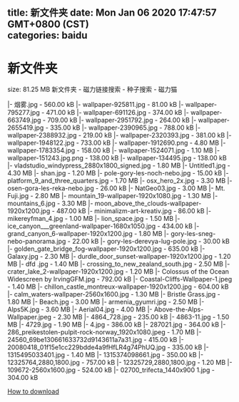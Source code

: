 
title: 新文件夹
date: Mon Jan 06 2020 17:47:57 GMT+0800 (CST)    
categories: baidu
---

# 新文件夹
size: 81.25 MB
 新文件夹 - 磁力链接搜索 - 种子搜索 - 磁力猫
 
|- 烟雾.jpg - 560.00 kB
|- wallpaper-925811.jpg - 81.00 kB
|- wallpaper-795277.jpg - 471.00 kB
|- wallpaper-691126.jpg - 374.00 kB
|- wallpaper-663749.jpg - 709.00 kB
|- wallpaper-2951792.jpg - 264.00 kB
|- wallpaper-2655419.jpg - 335.00 kB
|- wallpaper-2390965.jpg - 788.00 kB
|- wallpaper-2388932.jpg - 219.00 kB
|- wallpaper-2320393.jpg - 381.00 kB
|- wallpaper-1948122.jpg - 733.00 kB
|- wallpaper-1912690.png - 4.80 MB
|- wallpaper-1783354.jpg - 158.00 kB
|- wallpaper-1524071.jpg - 1.10 MB
|- wallpaper-151243.jpg.png - 138.00 kB
|- wallpaper-134495.jpg - 138.00 kB
|- vladstudio_windypress_2880x1800_signed.jpg - 1.80 MB
|- Untitled1.jpg - 4.30 MB
|- shan.jpg - 1.20 MB
|- pole-gory-les-noch-nebo.jpg - 15.00 kB
|- platform_9_and_three_quarters.jpg - 1.70 MB
|- osx_hero_2x.jpg - 3.30 MB
|- osen-gora-les-reka-nebo.jpg - 26.00 kB
|- NatGeo03.jpg - 3.00 MB
|- Mt. Fuji.jpg - 2.80 MB
|- mountain_19-wallpaper-1920x1080.jpg - 1.30 MB
|- mountains_6.jpg - 3.30 MB
|- moon_above_the_clouds-wallpaper-1920x1200.jpg - 487.00 kB
|- minimalizm-art-kreativ.jpg - 86.00 kB
|- mikereyfman_4.jpg - 1.00 MB
|- lion_space.jpg - 1.50 MB
|- ice_canyon___greenland-wallpaper-1680x1050.jpg - 434.00 kB
|- grand_canyon_6-wallpaper-1920x1200.jpg - 1.80 MB
|- gory-les-sneg-nebo-panorama.jpg - 22.00 kB
|- gory-les-derevya-lug-pole.jpg - 30.00 kB
|- golden_gate_bridge_fog-wallpaper-1920x1200.jpg - 635.00 kB
|- Galaxy.jpg - 2.30 MB
|- durdle_door_sunset-wallpaper-1920x1200.jpg - 1.20 MB
|- dfd .jpg - 1.40 MB
|- crossing_to_new_zealand_south.jpg - 2.50 MB
|- crater_lake_2-wallpaper-1920x1200.jpg - 1.20 MB
|- Colossus of the Ocean Widescreen by IrvingGFM.jpg - 792.00 kB
|- Coastal-Cliffs-Wallpaper-1.jpeg - 1.40 MB
|- chillon_castle_montreux-wallpaper-1920x1200.jpg - 604.00 kB
|- calm_waters-wallpaper-2560x1600.jpg - 1.30 MB
|- Bristle Grass.jpg - 1.80 MB
|- Beach.jpg - 3.00 MB
|- armenia_gyumri.jpg - 2.50 MB
|- Alps5K.jpg - 3.60 MB
|- Aerial04.jpg - 4.00 MB
|- Above-the-Alps-Wallpaper.jpeg - 2.30 MB
|- 4864_728.jpg - 235.00 kB
|- 4863-11.jpg - 1.50 MB
|- 4729.jpg - 1.90 MB
|- 4.jpg - 386.00 kB
|- 287021.jpg - 364.00 kB
|- 286_preikestolen-pulpit-rock-norway_1920x1080.jpeg - 1.70 MB
|- 24560_69be130661633732d9143611a7a31.jpg - 415.00 kB
|- 20080418_01f15e1cc229bdde4a9fHfLR4g74PhUQ.jpg - 335.00 kB
|- 1315495033401.jpg - 1.40 MB
|- 1315374098661.jpg - 350.00 kB
|- 12325764,2880,1800.jpg - 757.00 kB
|- 12325729,2880,1800.jpg - 1.20 MB
|- 109672-2560x1600.jpg - 524.00 kB
|- 02700_trifecta_1440x900 1.jpg - 304.00 kB

[How to download](https://bpcam.bemobtrk.com/go/2ceec3aa-1ca2-46d6-b9ff-aaa5c184517c?jno=1883)